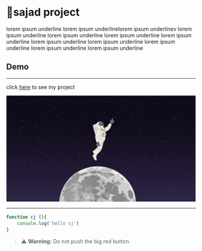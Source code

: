 # 🚀sajad project

lorem ipsum underline lorem ipsum underlinelorem ipsum underlinev lorem ipsum underline lorem ipsum underline lorem ipsum underline lorem ipsum underline lorem ipsum underline lorem ipsum underline lorem ipsum underline lorem ipsum underline lorem ipsum underline

## Demo

---


click [here](https://loop-true.github.io/universal-00city/) to see my project



![cj picture](./1600w-We2UMFsSgLA.webp)

---
``` js
function cj (){
    console.log('hello cj')
}
```

> :warning: **Warning:** Do not push the big red button.
